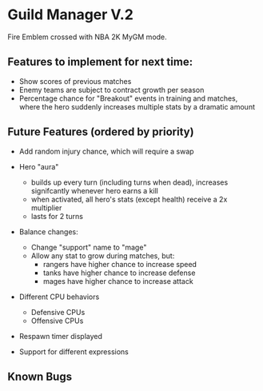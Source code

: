 # Guild Manager V.2

Fire Emblem crossed with NBA 2K MyGM mode.

## Features to implement for next time:

- Show scores of previous matches
- Enemy teams are subject to contract growth per season
- Percentage chance for "Breakout" events in training and matches, where the hero suddenly increases multiple stats by a dramatic amount

## Future Features (ordered by priority)

- Add random injury chance, which will require a swap
- Hero "aura"

  - builds up every turn (including turns when dead), increases signifcantly whenever hero earns a kill
  - when activated, all hero's stats (except health) receive a 2x multiplier
  - lasts for 2 turns

- Balance changes:

  - Change "support" name to "mage"
  - Allow any stat to grow during matches, but:
    - rangers have higher chance to increase speed
    - tanks have higher chance to increase defense
    - mages have higher chance to increase attack

- Different CPU behaviors
  - Defensive CPUs
  - Offensive CPUs
- Respawn timer displayed
- Support for different expressions

## Known Bugs

<!-- Update this with bugs found during playtesting -->
